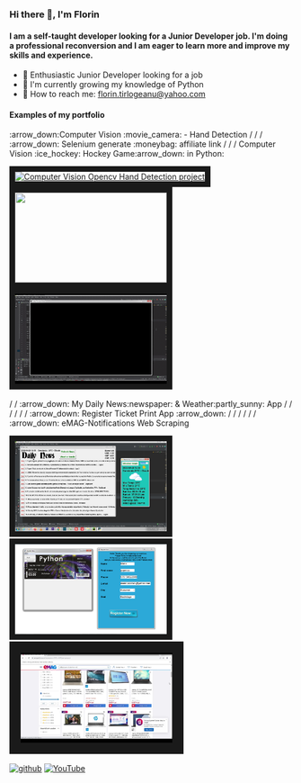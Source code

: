 ### Hi there 👋, I'm Florin
#### I am a self-taught developer looking for a Junior Developer job.   I'm doing a professional reconversion and I am eager to learn more and improve my skills and experience.

-  :eyes: Enthusiastic Junior Developer looking for a job
- 🌱 I'm currently growing my knowledge of Python
- 🤝 How to reach me: florin.tirlogeanu@yahoo.com 


#### Examples of my portfolio
<p>:arrow_down:Computer Vision  :movie_camera: - Hand Detection / / /  :arrow_down:  Selenium generate  :moneybag:   affiliate link /  /  /    Computer Vision :ice_hockey: Hockey Game:arrow_down: in Python:</p>
<a href="https://github.com/FlorinTf/FruitsGame_Computer_Vision_Hands-Detection
" target="_blank" rel="noopener noreferrer" ><img src="https://github.com/FlorinTf/FruitsGame_Computer_Vision_Hands-Detection/blob/main/Computer%20Vision%20Opencv%20Hand%20Detection%20project.gif" alt="Computer Vision Opencv Hand Detection project"
 width="270" height="160" border="10" /></a>
<a href="https://github.com/FlorinTf/Selenium_generate_affiliate_link
" target="_blank" rel="noopener noreferrer" ><img src="https://user-images.githubusercontent.com/96166795/156626353-d81749ef-ea8d-4916-a0c3-be9ee162f9a9.jpg"
 width="270" height="160" border="10" /></a>
<a href="https://github.com/FlorinTf/Computer-Vision-Hockey-Game
" target="_blank" rel="noopener noreferrer" ><img src="https://github.com/FlorinTf/Computer-Vision-Hockey-Game/blob/main/Hockey%20Game%20-%20Computer%20Vision%20Python%20Hand%20Detection.gif"
 width="270" height="160" border="10" /></a>
 <p> / /  :arrow_down: My Daily News:newspaper: & Weather:partly_sunny:  App /  / / / /  / :arrow_down: Register Ticket Print App  :arrow_down: / /  / /  /  /  :arrow_down: eMAG-Notifications Web Scraping </p>
 <a href="https://github.com/FlorinTf/Daily_News-_Weather_App" target="_blank" rel="noopener noreferrer" ><img src="https://github.com/FlorinTf/Daily_News-_Weather_App/blob/main/Daily%20News.jpg" alt="My Daily News App"
 width="270" height="160" border="10" /></a>
 <a href="https://github.com/FlorinTf/Register_Ticket
" target="_blank" rel="noopener noreferrer" ><img src="https://github.com/FlorinTf/Register_Ticket/blob/main/Registration%20form%20in%20Python%20with%20Tkinter.png" alt="Register_Ticket_App"
 width="270" height="160" border="10" /></a>
  <a href="https://github.com/FlorinTf/eMAG-Notifications
" target="_blank" rel="noopener noreferrer" ><img src="https://github.com/FlorinTf/eMAG-Notifications/blob/main/eMAG-Notifications.png" alt="eMAG-Notifications App"
 width="270" height="160" border="20" /></a>
 

 
 

[<img src='https://cdn.jsdelivr.net/npm/simple-icons@3.0.1/icons/github.svg' alt='github' height='40'>](https://github.com/FlorinTf)  [<img src='https://cdn.jsdelivr.net/npm/simple-icons@3.0.1/icons/youtube.svg' alt='YouTube' height='40'>](https://www.youtube.com/channel/https://www.youtube.com/channel/UCTVESVE0yPiwvg-VbrLGLuw)  

